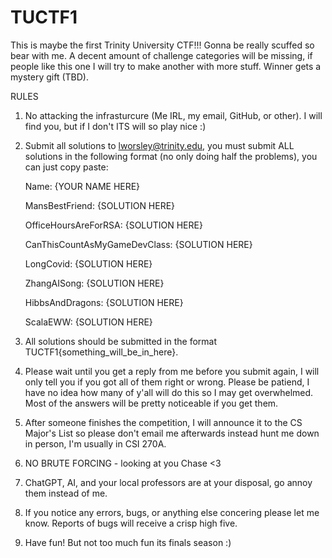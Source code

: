 # TUCTF1

This is maybe the first Trinity University CTF!!!
Gonna be really scuffed so bear with me. A decent amount of challenge categories will be missing, if people like this one I will try to make another with more stuff. Winner gets a mystery gift (TBD).

RULES
1. No attacking the infrasturcure (Me IRL, my email, GitHub, or other). I will find you, but if I don't ITS will so play nice :)
2. Submit all solutions to lworsley@trinity.edu, you must submit ALL solutions in the following format (no only doing half the problems), you can just copy paste:

   Name: {YOUR NAME HERE}

   MansBestFriend: {SOLUTION HERE}

   OfficeHoursAreForRSA: {SOLUTION HERE}

   CanThisCountAsMyGameDevClass: {SOLUTION HERE}

   LongCovid: {SOLUTION HERE}

   ZhangAISong: {SOLUTION HERE}

   HibbsAndDragons: {SOLUTION HERE}

   ScalaEWW: {SOLUTION HERE}

3. All solutions should be submitted in the format TUCTF1{something_will_be_in_here}. 
4. Please wait until you get a reply from me before you submit again, I will only tell you if you got all of them right or wrong. Please be patiend, I have no idea how many of y'all will do this so I may get overwhelmed. Most of the answers will be pretty noticeable if you get them.
5. After someone finishes the competition, I will announce it to the CS Major's List so please don't email me afterwards instead hunt me down in person, I'm usually in CSI 270A.
6. NO BRUTE FORCING - looking at you Chase <3
7. ChatGPT, AI, and your local professors are at your disposal, go annoy them instead of me.
8. If you notice any errors, bugs, or anything else concering please let me know. Reports of bugs will receive a crisp high five.
9. Have fun! But not too much fun its finals season :)
